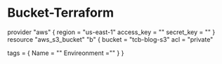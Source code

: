 # Bucket-Terraform
provider "aws" {
    region = "us-east-1"
    access_key = ""
    secret_key = ""
}
resource "aws_s3_bucket" "b" {
  bucket = "tcb-blog-s3"
  acl    = "private"

  tags = {
   Name = ""
   Envireonment =""
 }
}
